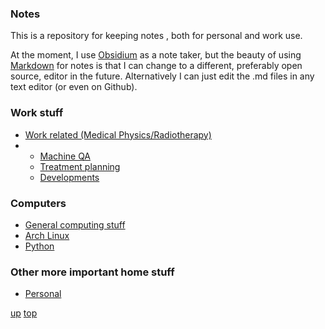 ### Notes

This is a repository for keeping notes , both for personal and work use.

At the moment, I use [Obsidium](https://help.obsidian.md/Home) as a note taker, but the beauty of using [Markdown](https://github.com/adam-p/markdown-here/wiki/Markdown-Cheatsheet) for notes is that I can change to a different, preferably open source, editor in the future. Alternatively I can just edit the .md files in any text editor (or even on Github).

### Work stuff

- [Work related (Medical Physics/Radiotherapy)](work/README.md)
- -  [Machine QA](Machine%20QA.md)
  -  [Treatment planning](Treatment%20Planning.md)
  -  [Developments](Developments.md)
  
### Computers

- [General computing stuff](computing/README.md)
- [Arch Linux](arch_linux/README.md)
- [Python](python/README.md)

### Other more important home stuff

- [Personal](personal/README.md)


[up](README.md)
[top](../README.md)

